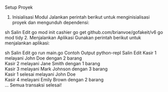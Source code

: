 Setup Proyek
1. Inisialisasi Modul
Jalankan perintah berikut untuk menginisialisasi proyek dan mengunduh dependensi:

sh
Salin
Edit
go mod init cashier
go get github.com/brianvoe/gofakeit/v6
go mod tidy
2. Menjalankan Aplikasi
Gunakan perintah berikut untuk menjalankan aplikasi:

sh
Salin
Edit
go run main.go
Contoh Output
python-repl
Salin
Edit
Kasir 1 melayani John Doe dengan 2 barang  
Kasir 2 melayani Jane Smith dengan 1 barang  
Kasir 3 melayani Mark Johnson dengan 3 barang  
Kasir 1 selesai melayani John Doe  
Kasir 4 melayani Emily Brown dengan 2 barang  
...
Semua transaksi selesai!
